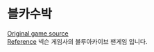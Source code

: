 # 블카수박
[Original game source](https://github.com/liyupi/daxigua)  
[Reference](https://github.com/choshinyoung/watermelon)
  넥슨 게임사의 블루아카이브 팬게임 입니다.
